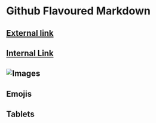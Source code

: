 # Github Flavoured Markdown
## [External link](https://help.github.com/en)
## [Internal Link](/home/dci-student/Projects/authoring)
## ![Images](/home/dci-student/Projects/authoring/logo.png)
## Emojis
## Tablets
